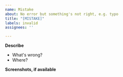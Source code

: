 ```yaml
---
name: Mistake
about: No error but something's not right, e.g. typo
title: "[MISTAKE]"
labels: invalid
assignees: ''

---
```


**Describe**
- What's wrong?
- Where?

**Screenshots, if available**
